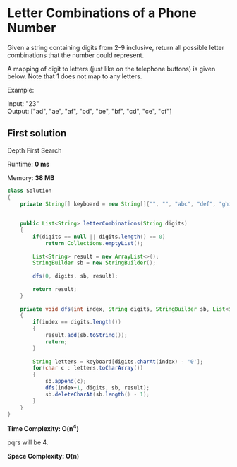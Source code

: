 # Letter Combinations of a Phone Number

Given a string containing digits from 2-9 inclusive, return all possible letter combinations that the number could represent.

A mapping of digit to letters (just like on the telephone buttons) is given below. Note that 1 does not map to any letters.

Example:  

Input: "23"  
Output: ["ad", "ae", "af", "bd", "be", "bf", "cd", "ce", "cf"]

## First solution

Depth First Search

Runtime: **0 ms**

Memory: **38 MB**

```java
class Solution 
{
    private String[] keyboard = new String[]{"", "", "abc", "def", "ghi", "jkl", "mno", "pqrs", "tuv", "wxyz", ""};
    
    
    public List<String> letterCombinations(String digits) 
    {
        if(digits == null || digits.length() == 0)
            return Collections.emptyList();
        
        List<String> result = new ArrayList<>();
        StringBuilder sb = new StringBuilder();
        
        dfs(0, digits, sb, result);
        
        return result;
    }
    
    private void dfs(int index, String digits, StringBuilder sb, List<String> result)
    {
        if(index == digits.length())
        {
            result.add(sb.toString());
            return;
        }
        
        String letters = keyboard[digits.charAt(index) - '0'];
        for(char c : letters.toCharArray())
        {
            sb.append(c);
            dfs(index+1, digits, sb, result);
            sb.deleteCharAt(sb.length() - 1);
        }
    }
}   
```

**Time Complexity: O(n<sup>4</sup>)** 

pqrs will be 4.

**Space Complexity: O(n)**


